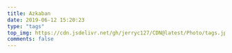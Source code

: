 ```yaml
---
title: Azkaban
date: 2019-06-12 15:20:23
type: "tags"
top_img: https://cdn.jsdelivr.net/gh/jerryc127/CDN@latest/Photo/tags.jpg
comments: false
---
```

